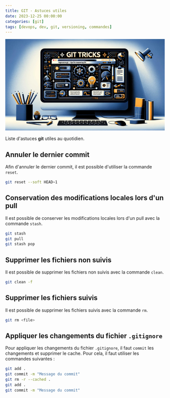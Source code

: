 ```yaml
---
title: GIT - Astuces utiles
date: 2023-12-25 00:00:00
categories: [git]
tags: [devops, dev, git, versioning, commandes]
---
```


![git_tricks](/assets/git-tricks.jpg)

Liste d'astuces **git** utiles au quotidien.

## Annuler le dernier commit

Afin d'annuler le dernier commit, il est possible d'utiliser la commande `reset`.

```bash
git reset --soft HEAD~1
```

## Conservation des modifications locales lors d'un pull

Il est possible de conserver les modifications locales lors d'un pull avec la commande `stash`.

```bash
git stash
git pull
git stash pop
```

## Supprimer les fichiers non suivis

Il est possible de supprimer les fichiers non suivis avec la commande `clean`.

```bash
git clean -f
```

## Supprimer les fichiers suivis

Il est possible de supprimer les fichiers suivis avec la commande `rm`.

```bash
git rm <file>
```

## Appliquer les changements du fichier `.gitignore`

Pour appliquer les changements du fichier `.gitignore`, il faut `commit` les changements et supprimer le cache. Pour cela, il faut utiliser les commandes suivantes :

```bash
git add .
git commit -m "Message du commit"
git rm -r --cached .
git add .
git commit -m "Message du commit"
```
